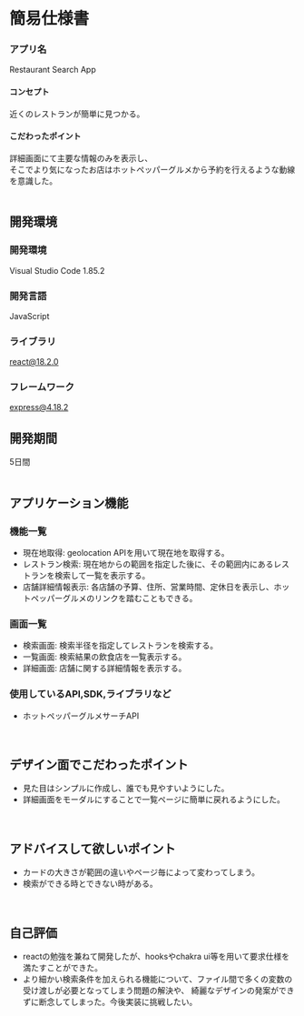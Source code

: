 # 簡易仕様書   

### アプリ名  
Restaurant Search App  

#### コンセプト  
近くのレストランが簡単に見つかる。  

#### こだわったポイント  
詳細画面にて主要な情報のみを表示し、  
そこでより気になったお店はホットペッパーグルメから予約を行えるような動線を意識した。  
<br>

## 開発環境  
### 開発環境  
Visual Studio Code 1.85.2  

### 開発言語  
JavaScript  

### ライブラリ  
react@18.2.0  

### フレームワーク  
express@4.18.2  

## 開発期間  
5日間  
<br>

## アプリケーション機能  
### 機能一覧  
- 現在地取得: geolocation APIを用いて現在地を取得する。  
- レストラン検索: 現在地からの範囲を指定した後に、その範囲内にあるレストランを検索して一覧を表示する。  
- 店舗詳細情報表示: 各店舗の予算、住所、営業時間、定休日を表示し、ホットペッパーグルメのリンクを踏むこともできる。  

### 画面一覧  
- 検索画面: 検索半径を指定してレストランを検索する。  
- 一覧画面: 検索結果の飲食店を一覧表示する。  
- 詳細画面: 店舗に関する詳細情報を表示する。  

### 使用しているAPI,SDK,ライブラリなど  
- ホットペッパーグルメサーチAPI  
<br>

## デザイン面でこだわったポイント  
- 見た目はシンプルに作成し、誰でも見やすいようにした。  
- 詳細画面をモーダルにすることで一覧ページに簡単に戻れるようにした。  
<br>

## アドバイスして欲しいポイント  
- カードの大きさが範囲の違いやページ毎によって変わってしまう。  
- 検索ができる時とできない時がある。  
<br>

## 自己評価  
- reactの勉強を兼ねて開発したが、hooksやchakra ui等を用いて要求仕様を満たすことができた。  
- より細かい検索条件を加えられる機能について、ファイル間で多くの変数の受け渡しが必要となってしまう問題の解決や、
  綺麗なデザインの発案ができずに断念してしまった。今後実装に挑戦したい。

